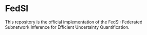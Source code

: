 # FedSI
This repository is the official implementation of the FedSI: Federated Subnetwork Inference for Efficient Uncertainty Quantification.
